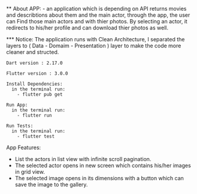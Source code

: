 ** About APP: 
     -  an application which is depending on API returns movies and describtions about them and the main actor, through the app, the user can Find those           main actors and with thier photos.
        By selecting an actor, it redirects to his/her profile and can download thier photos as well.


*** Notice: The application runs with Clean Architecture, I separated the layers to ( Data - Domaim - Presentation ) layer to make the code more cleaner                and structed.

    Dart version : 2.17.0
        
    Flutter version : 3.0.0
    
    Install Dependencies: 
      in the terminal run:
        - flutter pub get
        
    Run App: 
      in the terminal run:
        - flutter run
        
    Run Tests: 
      in the terminal run:
        - flutter test
        
        
App Features:
  - List the actors in list view with infinite scroll pagination.
  - The selected actor opens in new screen which contains his/her images in grid view.
  - The selected image opens in its dimensions with a button which can save the image to the gallery.
        
        
     
